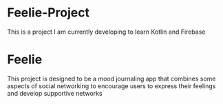 # Feelie-Project
This is a project I am currently developing to learn Kotlin and Firebase

# Feelie
This project is designed to be a mood journaling app that combines some aspects of social networking to encourage users to express their feelings and develop supportive networks

